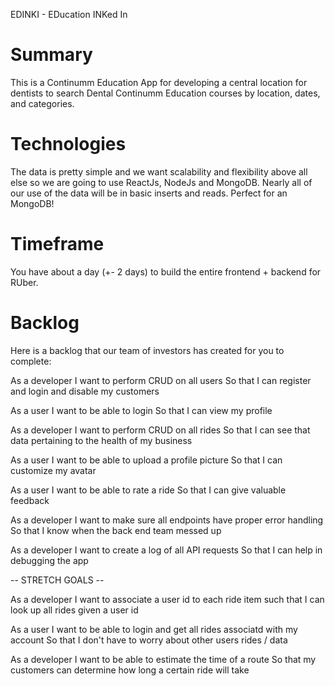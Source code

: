 EDINKI - EDucation INKed In


# Summary

This is a Continumm Education App for developing a central location for dentists to search Dental Continumm Education courses by location, dates, and categories.

# Technologies

The data is pretty simple and we want scalability and flexibility above all else so we are going to use ReactJs, NodeJs and MongoDB. Nearly all of our use of the data will be in basic inserts and reads.  Perfect for an MongoDB!


# Timeframe

You have about a day (+- 2 days) to build the entire frontend + backend for RUber.  

# Backlog

Here is a backlog that our team of investors has created for you to complete:


As a developer
I want to perform CRUD on all users
So that I can register and login and disable my customers

As a user
I want to be able to login
So that I can view my profile

As a developer
I want to perform CRUD on all rides
So that I can see that data pertaining to the health of my business

As a user
I want to be able to upload a profile picture 
So that I can customize my avatar

As a user
I want to be able to rate a ride
So that I can give valuable feedback

As a developer
I want to make sure all endpoints have proper error handling
So that I know when the back end team messed up

As a developer
I want to create a log of all API requests
So that I can help in debugging the app


-- STRETCH GOALS --

As a developer 
I want to associate a user id to each ride item
such that I can look up all rides given a user id
<!-- 
    Check out mongoose documentation
    https://mongoosejs.com/docs/populate.html
 * -->


As a user
I want to be able to login and get all rides associatd with my account
So that I don't have to worry about other users rides / data

As a developer
I want to be able to estimate the time of a route
So that my customers can determine how long a certain ride will take
